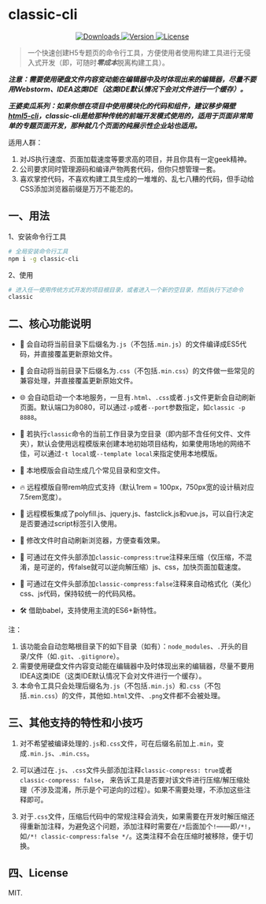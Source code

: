 # classic-cli

<p align="center">
  <a href="https://npmcharts.com/compare/classic-cli?minimal=true">
    <img src="https://img.shields.io/npm/dm/classic-cli.svg" alt="Downloads">
  </a>
  <a href="https://www.npmjs.com/package/classic-cli">
    <img src="https://img.shields.io/npm/v/classic-cli.svg" alt="Version">
  </a>
  <a href="https://www.npmjs.com/package/classic-cli">
    <img src="https://img.shields.io/npm/l/classic-cli.svg" alt="License">
  </a>
</p>

> 一个快速创建H5专题页的命令行工具，方便使用者使用构建工具进行无侵入式开发（即，可随时***零成本***脱离构建工具）。

***注意：需要使用硬盘文件内容变动能在编辑器中及时体现出来的编辑器，尽量不要用Webstorm、IDEA这类IDE（这类IDE默认情况下会对文件进行一个缓存）。***

***王婆卖瓜系列：如果你想在项目中使用模块化的代码和组件，建议移步隔壁[html5-cli](https://github.com/Yakima-Teng/html5-cli)，classic-cli是给那种传统的前端开发模式使用的，适用于页面非常简单的专题页面开发，那种就几个页面的纯展示性企业站也适用。***

适用人群：

1. 对JS执行速度、页面加载速度等要求高的项目，并且你具有一定geek精神。
2. 公司要求同时管理源码和编译产物两套代码，但你只想管理一套。
3. 喜欢掌控代码，不喜欢构建工具生成的一堆堆的、乱七八糟的代码，但手动给CSS添加浏览器前缀是万万不能忍的。

## 一、用法

1、安装命令行工具

```bash
# 全局安装命令行工具
npm i -g classic-cli
```

2、使用

```bash
# 进入任一使用传统方式开发的项目根目录，或者进入一个新的空目录，然后执行下述命令
classic
```

## 二、核心功能说明

* 🎄 会自动将当前目录下后缀名为`.js`（不包括`.min.js`）的文件编译成ES5代码，并直接覆盖更新原始文件。

* 📲 会自动将当前目录下后缀名为`.css`（不包括`.min.css`）的文件做一些常见的兼容处理，并直接覆盖更新原始文件。

* 🌐 会自动启动一个本地服务，一旦有`.html`、`.css`或者`.js`文件更新会自动刷新页面。默认端口为8080，可以通过`-p`或者`--port`参数指定，如`classic -p 8888`。

* 🙈 若执行`classic`命令的当前工作目录为空目录（即内部不含任何文件、文件夹），默认会使用远程模版来创建本地初始项目结构，如果使用场地的网络不佳，可以通过`-t local`或`--template local`来指定使用本地模版。

* 💪 本地模版会自动生成几个常见目录和空文件。

* 🔥 远程模版自带rem响应式支持（默认1rem = 100px，750px宽的设计稿对应7.5rem宽度）。

* 👫 远程模板集成了polyfill.js、jquery.js、fastclick.js和vue.js，可以自行决定是否要通过script标签引入使用。

* 🏇 修改文件时自动刷新浏览器，方便查看效果。

* 🏏 可通过在文件头部添加`classic-compress:true`注释来压缩（仅压缩，不混淆，是可逆的，传false就可以逆向解压缩）js、css，加快页面加载速度。

* 🚀 可通过在文件头部添加`classic-compress:false`注释来自动格式化（美化）css、js代码，保持较统一的代码风格。

* 🛠 借助babel，支持使用主流的ES6+新特性。

注：

1. 该功能会自动忽略根目录下的如下目录（如有）：`node_modules`、`.`开头的目录/文件（如`.git`、`.gitignore`）。
2. 需要使用硬盘文件内容变动能在编辑器中及时体现出来的编辑器，尽量不要用IDEA这类IDE（这类IDE默认情况下会对文件进行一个缓存）。
3. 本命令工具只会处理后缀名为`.js`（不包括`.min.js`）和`.css`（不包括`.min.css`）的文件，其他如`.html`文件、`.png`文件都不会被处理。

## 三、其他支持的特性和小技巧

1. 对不希望被编译处理的`.js`和`.css`文件，可在后缀名前加上`.min`，变成`.min.js`、`.min.css`。

2. 可以通过在`.js`、`.css`文件头部添加注释`classic-compress: true`或者`classic-compress: false`，
来告诉工具是否要对该文件进行压缩/解压缩处理（不涉及混淆，所示是个可逆向的过程）。如果不需要处理，不添加这些注释即可。

3. 对于`.css`文件，压缩后代码中的常规注释会消失，如果需要在开发时解压缩还得重新加注释，为避免这个问题，添加注释时需要在`/*`后面加个`!`——即`/*!`，如`/*! classic-compress:false */`。这类注释不会在压缩时被移除，便于切换。

## 四、License

MIT.
